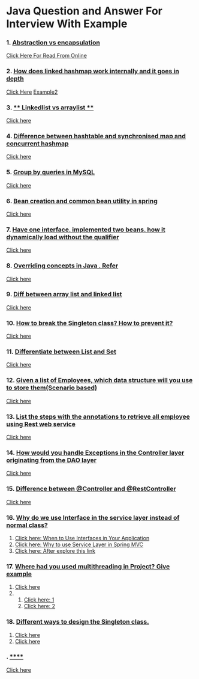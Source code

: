 # Java Question and Answer For Interview With Example

### 1. [**Abstraction vs encapsulation**](Abstraction-vs-encapsulation.md)
[Click Here For Read From Online](https://www.geeksforgeeks.org/difference-between-abstraction-and-encapsulation-in-java-with-examples/)<br>


### 2. [**How does linked hashmap work internally and it goes in depth**](hashmap-working-internally.md) 
[Click Here](https://www.dineshonjava.com/internal-working-of-hashmap-in-java/)
[Example2](#)


### 3. [** Linkedlist vs arraylist **](difference-between-arraylist-and-linkedlist.md)
[Click here](https://www.javatpoint.com/difference-between-arraylist-and-linkedlist)


### 4. [**Difference between hashtable and synchronised map and concurrent hashmap**](Difference-Between-Hashtable-and-Synchronized-Map-in-Jav.md)
[Click here](https://www.geeksforgeeks.org/difference-between-hashtable-and-synchronized-map-in-java/)


### 5.  [**Group by queries in MySQL**](./my-sql-group-by-clause.md)
[Click here](https://www.javatpoint.com/mysql-group-by)


### 6.  [**Bean creation and common bean utility in spring**](./Bean-creation-and-common-bean-utility-in-sprin.md.md)
[Click here](https://docs.spring.io/spring-framework/docs/1.2.9/reference/beans.html)


### 7.  [**Have one interface. implemented two beans. how it dynamically load without the qualifier**](./Have-one-interface-implemented-two-beans-how-it-dynamically-load-without-the-qualifier.md)
[Click here](https://freecontent.manning.com/choosing-from-multiple-beans-in-the-context/)


### 8.  [**Overriding concepts in Java . Refer**](./Overriding-concepts-in-Java-Refer.md)
[Click here](https://www.geeksforgeeks.org/overriding-in-java/)


### 9.  [**Diff between array list and linked list**](./Diff-between-array-list-and-linked-list.md)
[Click here](https://www.geeksforgeeks.org/arraylist-vs-linkedlist-java/)


### 10.  [**How to break the Singleton class? How to prevent it?**](./how-How-to-break-the-Singleton-class-How-to-prevent-it.md)
[Click here](https://www.geeksforgeeks.org/prevent-singleton-pattern-reflection-serialization-cloning/)

### 11.  [**Differentiate between List and Set**](./Differentiate-between-List-and-Set.md)
[Click here](https://www.geeksforgeeks.org/difference-between-list-and-set-in-java/)

### 12.  [**Given a list of Employees, which data structure will you use to store them(Scenario based)**](./Given-a-list-of-Employees,-which-data-structure-will-you-use-to-store-them(Scenario-based).md)
[Click here]()


### 13.  [**List the steps with the annotations to retrieve all employee using Rest web service**](./List-the-steps-with-the-annotations-to-retrieve-all-employee-using-Rest-web-service.md)
[Click here]()


### 14.  [**How would you handle Exceptions in the Controller layer originating from the DAO layer**](./How-would-you-handle-Exceptions-in-the-Controller-layer-originating-from-the-DAO-layer.md)
[Click here](https://dzone.com/articles/spring-rest-service-exception-handling-1)


### 15.  [**Difference between @Controller and @RestController**](./Difference-between-@Controller-and-@RestController.md)
[Click here](https://medium.com/@akshaypawar911/java-spring-framework-controller-vs-restcontroller-3ef2eb360917)


### 16.  [**Why do we use Interface in the service layer instead of normal class?**](./Why-do-we-use-Interface-in-the-service-layer-instead-of-normal-class.md)
1. [Click here: When to Use Interfaces in Your Application](https://dzone.com/articles/programming-when-use)
2. [Click here: Why to use Service Layer in Spring MVC](https://medium.com/stackavenue/why-to-use-service-layer-in-spring-mvc-5f4fc52643c0)
3. [Click here: After explore this link](https://softwareengineering.stackexchange.com/questions/150045/what-is-the-point-of-having-every-service-class-have-an-interface)



### 17.  [**Where had you used multithreading in Project? Give example**](./Where-had-you-used-multithreading-in-Projec-Give-example.md)
1. [Click here](https://www.guru99.com/multithreading-java.html)
2. 1. [Click here: 1](https://stackoverflow.com/questions/8292103/java-multi-threading-real-world-use-cases)   
   2. [Click here: 2](https://www.quora.com/Where-have-you-used-multi-threading-in-your-java-project)
   

### 18.  [**Different ways to design the Singleton class.**](./Different-ways-to-design-the-Singleton-class.md)
1. [Click here](https://dzone.com/articles/singleton-in-java)
2. [Click here](https://www.javatpoint.com/singleton-design-pattern-in-java)
   






### .  [****](./.md)
[Click here]()